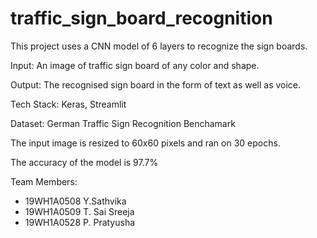# traffic_sign_board_recognition

This project uses a CNN model of 6 layers to recognize the sign boards.

Input: An image of traffic sign board of any color and shape.

Output: The recognised sign board in the form of text as well as voice.

Tech Stack: Keras, Streamlit

Dataset: German Traffic Sign Recognition Benchamark

The input image is resized to 60x60 pixels and ran on 30 epochs.

The accuracy of the model is 97.7%

Team Members:
 * 19WH1A0508 Y.Sathvika
 * 19WH1A0509 T. Sai Sreeja
 * 19WH1A0528 P. Pratyusha
